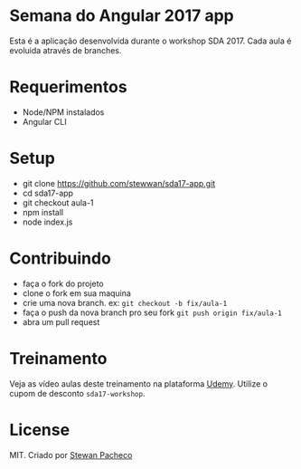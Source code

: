 # Semana do Angular 2017 app

Esta é a aplicação desenvolvida durante o workshop SDA 2017. Cada aula é evoluida através de branches.

# Requerimentos

- Node/NPM instalados
- Angular CLI

# Setup

- git clone https://github.com/stewwan/sda17-app.git
- cd sda17-app
- git checkout aula-1
- npm install
- node index.js

# Contribuindo

- faça o fork do projeto
- clone o fork em sua maquina
- crie uma nova branch. ex: `git checkout -b fix/aula-1`
- faça o push da nova branch pro seu fork `git push origin fix/aula-1`
- abra um pull request

# Treinamento

Veja as vídeo aulas deste treinamento na plataforma [Udemy](). Utilize o cupom de desconto `sda17-workshop`.

# License

MIT. Criado por [Stewan Pacheco](https://stewan.io)



